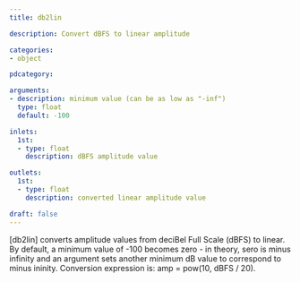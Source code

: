 ```yaml
---
title: db2lin

description: Convert dBFS to linear amplitude

categories:
- object

pdcategory:

arguments:
- description: minimum value (can be as low as "-inf")
  type: float
  default: -100

inlets:
  1st:
  - type: float
    description: dBFS amplitude value

outlets:
  1st:
  - type: float
    description: converted linear amplitude value

draft: false
---
```


[db2lin] converts amplitude values from deciBel Full Scale (dBFS) to linear. By default, a minimum value of -100 becomes zero - in theory, sero is minus infinity and an argument sets another minimum dB value to correspond to minus ininity. Conversion expression is: amp = pow(10, dBFS / 20).

